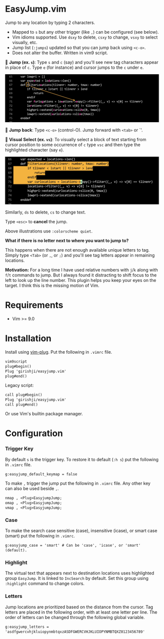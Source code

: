 # EasyJump.vim

Jump to any location by typing 2 characters.

- Mapped to `s` but any other trigger (like `,`) can be configured (see below).
- Vim idioms supported. Use `dsxy` to delete, `csxy` to change, `vsxy` to select visually, etc.
- Jump list (`:jumps`) updated so that you can jump back using `<c-o>`.
- Does not alter the buffer. Written in vim9 script.

🚀 **Jump (ex. `s`)**: Type `s` and `c` (say) and you'll see new tag characters
appear in place of `c`. Type `e` (for instance) and cursor jumps to the `c` under `e`.

<img src='img/img1.jpeg' width='700'>

🚀 **Jump back**: Type `<c-o>` (control-O). Jump forward with `<tab>` or `<c-i>'.

🚀 **Visual Select (ex. `vs`)**: To visually select a block of text starting
from cursor position to some occurrence of `c` type `vsc` and then type the
highlighted character (say `e`).

<img src='img/img2.jpeg' width='700'>

Similarly, `ds` to delete, `cs` to change text.

Type `<esc>` to **cancel** the jump.

Above illustrations use `:colorscheme quiet`.

**What if there is no letter next to where you want to jump to?**

This happens when there are not enough available unique letters to tag. Simply type
`<Tab>` (or `,`, or `;`) and you'll see tag letters appear in remaining
locations.

**Motivation:** For a long time I have used relative numbers with `j`/`k` along
with `f`/`t` commands to jump. But I always found it distracting to shift focus to the left to
look up the line number. This plugin helps you keep your eyes on the
target. I think this is the missing motion of Vim.

# Requirements

- Vim >= 9.0

# Installation

Install using [vim-plug](https://github.com/junegunn/vim-plug). Put the following in `.vimrc` file.

```
vim9script
plug#begin()
Plug 'girishji/easyjump.vim'
plug#end()
```

Legacy script:

```
call plug#begin()
Plug 'girishji/easyjump.vim'
call plug#end()
```

Or use Vim's builtin package manager.

# Configuration

### Trigger Key

By default `s` is the trigger key. To restore it to default (`:h s`) put the following in `.vimrc`
file.

```
g:easyjump_default_keymap = false
```

To make `,` trigger the jump put the following in `.vimrc` file. Any other key
can also be used beside `,`.

```
nmap , <Plug>EasyjumpJump;
omap , <Plug>EasyjumpJump;
vmap , <Plug>EasyjumpJump;
```

### Case

To make the search case sensitive (case), insensitive (icase), or smart case
(smart) put the following in `.vimrc`.

```
g:easyjump_case = 'smart' # Can be 'case', 'icase', or 'smart' (default).
```

### Highlight

The virtual text that appears next to destination locations uses highlighted
group `EasyJump`. It is linked to `IncSearch` by default. Set this group using
`:highlight` command to change colors.

### Letters

Jump locations are prioritized based on the distance from the cursor. Tag letters
are placed in the following order, with at least one letter per line. The
order of letters can be changed through the following global variable.

```
g:easyjump_letters = 'asdfgwercvhjkluiopynmbtqxzASDFGWERCVHJKLUIOPYNMBTQXZ0123456789'
```
